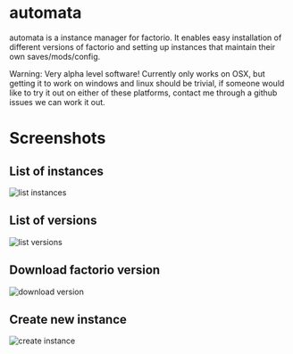 # automata

automata is a instance manager for factorio. It enables easy installation of different
versions of factorio and setting up instances that maintain their own saves/mods/config.

Warning: Very alpha level software!
Currently only works on OSX, but getting it to work on windows and linux should be trivial,
if someone would like to try it out on either of these platforms, contact me through a github
issues we can work it out.

# Screenshots

## List of instances
![list instances](http://i.imgur.com/3xR1BwD.png)

## List of versions
![list versions](http://i.imgur.com/hYnRutO.png)

## Download factorio version
![download version](http://i.imgur.com/hODBEsV.png)

## Create new instance
![create instance](http://i.imgur.com/Bfz8z7R.png)
